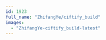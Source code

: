 ```yaml
---
id: 1923
full_name: "ZhifangYe/ciftify_build"
images: 
  - "ZhifangYe-ciftify_build-latest"
---
```

